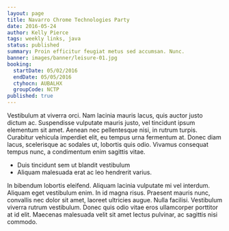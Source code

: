 ```yaml
---
layout: page
title: Navarro Chrome Technologies Party
date: 2016-05-24
author: Kelly Pierce
tags: weekly links, java
status: published
summary: Proin efficitur feugiat metus sed accumsan. Nunc.
banner: images/banner/leisure-01.jpg
booking:
  startDate: 05/02/2016
  endDate: 05/05/2016
  ctyhocn: AUBALHX
  groupCode: NCTP
published: true
---
```

Vestibulum at viverra orci. Nam lacinia mauris lacus, quis auctor justo dictum ac. Suspendisse vulputate mauris justo, vel tincidunt ipsum elementum sit amet. Aenean nec pellentesque nisi, in rutrum turpis. Curabitur vehicula imperdiet elit, eu tempus urna fermentum at. Donec diam lacus, scelerisque ac sodales ut, lobortis quis odio. Vivamus consequat tempus nunc, a condimentum enim sagittis vitae.

* Duis tincidunt sem ut blandit vestibulum
* Aliquam malesuada erat ac leo hendrerit varius.

In bibendum lobortis eleifend. Aliquam lacinia vulputate mi vel interdum. Aliquam eget vestibulum enim. In id magna risus. Praesent mauris nunc, convallis nec dolor sit amet, laoreet ultricies augue. Nulla facilisi. Vestibulum viverra rutrum vestibulum. Donec quis odio vitae eros ullamcorper porttitor at id elit. Maecenas malesuada velit sit amet lectus pulvinar, ac sagittis nisi commodo.

